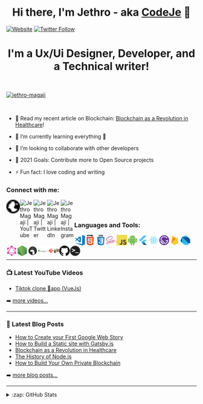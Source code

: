 <h1 align="center"> Hi there, I'm Jethro - aka <a href="https://gitconnected.com/v1/portfolio/jethro-magaji">CodeJe</a> 👋</h1>

[![Website](https://img.shields.io/website?label=Resume&style=for-the-badge&url=https%3A%2F%2Fgitconnected.com%2Fv1%2Fportfolio%2Fjethro-magaji)](https://gitconnected.com/v1/portfolio/jethro-magaji)
[![Twitter Follow](https://img.shields.io/twitter/follow/Real_Drjet?color=1DA1F2&logo=twitter&style=for-the-badge)](https://twitter.com/intent/follow?original_referer=https%3A%2F%2Fgithub.com%2FReal_Drjet&screen_name=Real_Drjet)

<h1 align="center"> I'm a Ux/Ui Designer, Developer, and a Technical writer!</h1>
<br />
<p align="left"> <a href="https://github.com/ryo-ma/github-profile-trophy"><img src="https://github-profile-trophy.vercel.app/?username=jethro-magaji" alt="jethro-magaji" /></a> </p>

<br />

- 🔭 Read my recent article on Blockchain: [Blockchain as a Revolution in Healthcare][Article]!

- 🌱 I’m currently learning everything 🤣

- 👯 I’m looking to collaborate with other developers

- 🥅 2021 Goals: Contribute more to Open Source projects

- ⚡ Fun fact: I love coding and writing


### Connect with me:
[<img align="left" alt="gitconnected.com/porfolio/jethro-magaji" width="36px" src="https://raw.githubusercontent.com/iconic/open-iconic/master/svg/globe.svg" />][website]
[<img align="left" alt="Jethro Magaji | YouTube" width="36px" src="https://cdn.jsdelivr.net/npm/simple-icons@v3/icons/facebook.svg" />][Facebook]
[<img align="left" alt="Jethro Magaji | Twitter" width="36px" src="https://cdn.jsdelivr.net/npm/simple-icons@v3/icons/twitter.svg" />][twitter]
[<img align="left" alt="Jethro Magaji | LinkedIn" width="36px" src="https://cdn.jsdelivr.net/npm/simple-icons@v3/icons/linkedin.svg" />][linkedin]
[<img align="left" alt="Jethro Magaji | Instagram" width="36px" src="https://cdn.jsdelivr.net/npm/simple-icons@v3/icons/instagram.svg" />][instagram]

<br />
<br />

### Languages and Tools:
<img align="left" alt="Visual Studio Code" width="28px" src="https://raw.githubusercontent.com/github/explore/80688e429a7d4ef2fca1e82350fe8e3517d3494d/topics/visual-studio-code/visual-studio-code.png"/>
<img align="left" alt="HTML5" width="28px" src="https://raw.githubusercontent.com/github/explore/80688e429a7d4ef2fca1e82350fe8e3517d3494d/topics/html/html.png"/>
<img align="left" alt="CSS3" width="28px" src="https://raw.githubusercontent.com/github/explore/80688e429a7d4ef2fca1e82350fe8e3517d3494d/topics/css/css.png"/>
<img align="left" alt="Sass" width="28px" src="https://raw.githubusercontent.com/github/explore/80688e429a7d4ef2fca1e82350fe8e3517d3494d/topics/sass/sass.png"/>
<img align="left" alt="JavaScript" width="28px" src="https://raw.githubusercontent.com/github/explore/80688e429a7d4ef2fca1e82350fe8e3517d3494d/topics/javascript/javascript.png"/>
<img align="left" alt="Terminal" width="28px" src="https://raw.githubusercontent.com/github/explore/80688e429a7d4ef2fca1e82350fe8e3517d3494d/topics/android/android.png"/>
<img align="left" alt="Terminal" width="28px" src="https://raw.githubusercontent.com/github/explore/80688e429a7d4ef2fca1e82350fe8e3517d3494d/topics/flutter/flutter.png"/>
<img align="left" alt="React" width="28px" src="https://raw.githubusercontent.com/github/explore/80688e429a7d4ef2fca1e82350fe8e3517d3494d/topics/react/react.png"/>
<img align="left" alt="Gatsby" width="28px" src="https://raw.githubusercontent.com/github/explore/e94815998e4e0713912fed477a1f346ec04c3da2/topics/gatsby/gatsby.png"/>
<img align="left" alt="Terminal" width="28px" src="https://raw.githubusercontent.com/github/explore/80688e429a7d4ef2fca1e82350fe8e3517d3494d/topics/firebase/firebase.png"/>
<img align="left" alt="Terminal" width="28px" src="https://raw.githubusercontent.com/github/explore/80688e429a7d4ef2fca1e82350fe8e3517d3494d/topics/dart/dart.png"/>
<img align="left" alt="GraphQL" width="28px" src="https://raw.githubusercontent.com/github/explore/80688e429a7d4ef2fca1e82350fe8e3517d3494d/topics/graphql/graphql.png"/>
<img align="left" alt="Node.js" width="28px" src="https://raw.githubusercontent.com/github/explore/80688e429a7d4ef2fca1e82350fe8e3517d3494d/topics/nodejs/nodejs.png"/>
<img align="left" alt="Deno" width="28px" src="https://raw.githubusercontent.com/github/explore/361e2821e2dea67711cde99c9c40ed357061cf27/topics/deno/deno.png"/>
<img align="left" alt="MongoDB" width="28px" src="https://raw.githubusercontent.com/github/explore/80688e429a7d4ef2fca1e82350fe8e3517d3494d/topics/mongodb/mongodb.png"/>
<img align="left" alt="Git" width="28px" src="https://raw.githubusercontent.com/github/explore/80688e429a7d4ef2fca1e82350fe8e3517d3494d/topics/git/git.png"/>
<img align="left" alt="GitHub" width="28px" src="https://raw.githubusercontent.com/github/explore/78df643247d429f6cc873026c0622819ad797942/topics/github/github.png"/>
<img align="left" alt="Terminal" width="28px" src="https://raw.githubusercontent.com/github/explore/80688e429a7d4ef2fca1e82350fe8e3517d3494d/topics/terminal/terminal.png"/>


<br />
<br />
<br />

---

### 📺 Latest YouTube Videos

<!-- YOUTUBE:START -->
- [Tiktok clone 📱app (VueJs)](https://youtu.be/fp_kLFOeW5I)

<!-- YOUTUBE:END -->

➡️ [more videos...](https://www.youtube.com/channel/UCg4JPP_yXUUUlolYzShiUJA)

---

### 📕 Latest Blog Posts

<!-- BLOG-POST-LIST:START -->
- [How to Create your First Google Web Story](https://www.section.io/engineering-education/creating-your-first-google-web-story/)
- [How to Build a Static site with Gatsby.js](https://www.section.io/engineering-education/how-to-build-astatic-site-with-gatsbyjs/)
- [Blockchain as a Revolution in Healthcare](https://www.section.io/engineering-education/blockchain-as-a-revolution-in-healthcare/)
- [The History of Node.js](https://www.section.io/engineering-education/history-of-nodejs/)
- [How to Build Your Own Private Blockchain](https://www.section.io/engineering-education/how-to-build-your-own-private-blockchain/)
<!-- BLOG-POST-LIST:END -->

➡️ [more blog posts...](https://www.section.io/engineering-education/authors/jethro-magaji/)

---


<details>
  <summary>:zap: GitHub Stats</summary>
  <br />
  <p><img align="left" src="https://github-readme-stats.vercel.app/api/top-langs?username=jethro-magaji&show_icons=true&locale=en&layout=compact" alt="jethro-magaji" /></p>
  <br />
  <br />
  <p>&nbsp;<img align="center" src="https://github-readme-stats.vercel.app/api?username=jethro-magaji&show_icons=true&locale=en" alt="jethro-magaji" /></p>
  <br />
  <p><img align="center" src="https://github-readme-streak-stats.herokuapp.com/?user=jethro-magaji&" alt="jethro-magaji" /></p>

</details>

[website]: https://gitconnected.com/v1/portfolio/jethro-magaji
[Article]: https://www.section.io/engineering-education/blockchain-as-a-revolution-in-healthcare/
[Facebook]: https://web.facebook.com/jethro.magaji/
[twitter]: https://twitter.com/Real_Drjet
[youtube]: https://youtube.com/Jethro-Magaji
[instagram]: https://instagram.com/real_drje
[linkedin]: https://linkedin.com/in/jethromagaji
